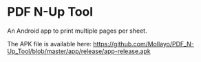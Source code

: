 # PDF N-Up Tool
An Android app to print multiple pages per sheet.

The APK file is available here: https://github.com/Mollayo/PDF_N-Up_Tool/blob/master/app/release/app-release.apk

